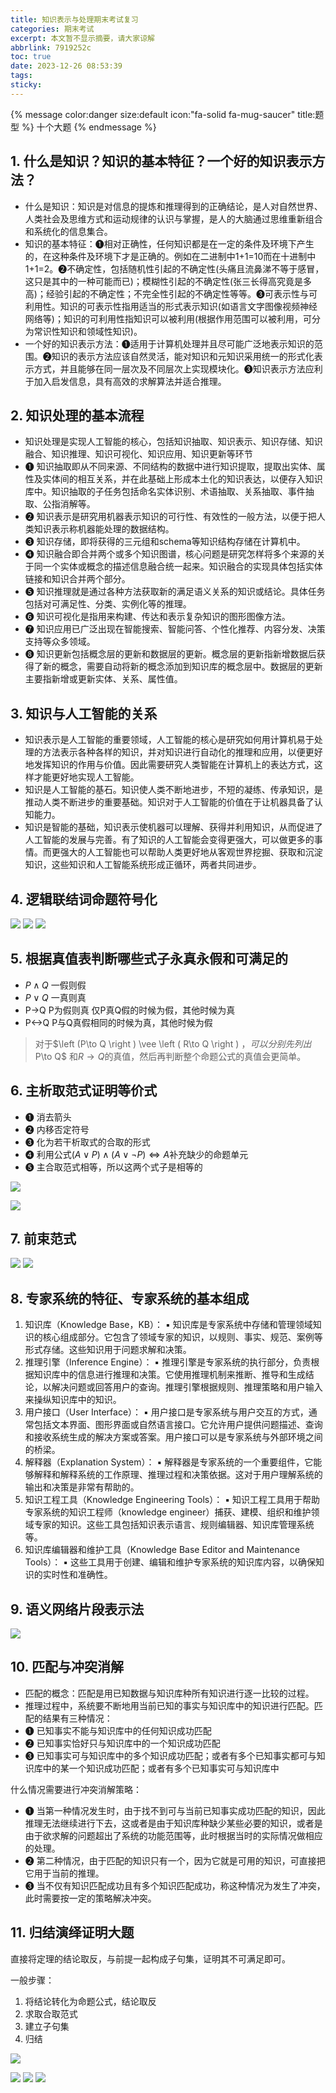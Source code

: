 ```yaml
---
title: 知识表示与处理期末考试复习
categories: 期末考试
excerpt: 本文暂不显示摘要，请大家谅解
abbrlink: 7919252c
toc: true
date: 2023-12-26 08:53:39
tags:
sticky:
---
```


{% message color:danger size:default icon:"fa-solid fa-mug-saucer" title:题型 %}
    十个大题
{% endmessage %}

## 1. 什么是知识？知识的基本特征？一个好的知识表示方法？
- 什么是知识：知识是对信息的提炼和推理得到的正确结论，是人对自然世界、人类社会及思维方式和运动规律的认识与掌握，是人的大脑通过思维重新组合和系统化的信息集合。
- 知识的基本特征：➊相对正确性，任何知识都是在一定的条件及环境下产生的，在这种条件及环境下才是正确的。例如在二进制中1+1=10而在十进制中1+1=2。➋不确定性，包括随机性引起的不确定性(头痛且流鼻涕不等于感冒，这只是其中的一种可能而已)；模糊性引起的不确定性(张三长得高究竟是多高)；经验引起的不确定性；不完全性引起的不确定性等等。➌可表示性与可利用性。知识的可表示性指用适当的形式表示知识(如语言文字图像视频神经网络等)；知识的可利用性指知识可以被利用(根据作用范围可以被利用，可分为常识性知识和领域性知识)。
- 一个好的知识表示方法：➊适用于计算机处理并且尽可能广泛地表示知识的范围。➋知识的表示方法应该自然灵活，能对知识和元知识采用统一的形式化表示方式，并且能够在同一层次及不同层次上实现模块化。➌知识表示方法应利于加入启发信息，具有高效的求解算法并适合推理。

## 2. 知识处理的基本流程
- 知识处理是实现人工智能的核心，包括知识抽取、知识表示、知识存储、知识融合、知识推理、知识可视化、知识应用、知识更新等环节
- ➊ 知识抽取即从不同来源、不同结构的数据中进行知识提取，提取出实体、属性及实体间的相互关系，并在此基础上形成本土化的知识表达，以便存入知识库中。知识抽取的子任务包括命名实体识别、术语抽取、关系抽取、事件抽取、公指消解等。
- ➋ 知识表示是研究用机器表示知识的可行性、有效性的一般方法，以便于把人类知识表示称机器能处理的数据结构。
- ➌ 知识存储，即将获得的三元组和schema等知识结构存储在计算机中。
- ❹ 知识融合即合并两个或多个知识图谱，核心问题是研究怎样将多个来源的关于同一个实体或概念的描述信息融合统一起来。知识融合的实现具体包括实体链接和知识合并两个部分。
- ❺ 知识推理就是通过各种方法获取新的满足语义关系的知识或结论。具体任务包括对可满足性、分类、实例化等的推理。
- ❻ 知识可视化是指用来构建、传达和表示复杂知识的图形图像方法。
- ❼ 知识应用已广泛出现在智能搜索、智能问答、个性化推荐、内容分发、决策支持等众多领域。
- ❽ 知识更新包括概念层的更新和数据层的更新。概念层的更新指新增数据后获得了新的概念，需要自动将新的概念添加到知识库的概念层中。数据层的更新主要指新增或更新实体、关系、属性值。

## 3. 知识与人工智能的关系

- 知识表示是人工智能的重要领域，人工智能的核心是研究如何用计算机易于处理的方法表示各种各样的知识，并对知识进行自动化的推理和应用，以便更好地发挥知识的作用与价值。因此需要研究人类智能在计算机上的表达方式，这样才能更好地实现人工智能。
- 知识是人工智能的基石。知识使人类不断地进步，不短的凝练、传承知识，是推动人类不断进步的重要基础。知识对于人工智能的价值在于让机器具备了认知能力。
- 知识是智能的基础，知识表示使机器可以理解、获得并利用知识，从而促进了人工智能的发展与完善。有了知识的人工智能会变得更强大，可以做更多的事情。而更强大的人工智能也可以帮助人类更好地从客观世界挖掘、获取和沉淀知识，这些知识和人工智能系统形成正循环，两者共同进步。

## 4. 逻辑联结词命题符号化

![](https://image.dooo.ng/i/2023/12/27/658c2479cb6b5.webp)
![](https://image.dooo.ng/i/2023/12/27/658c2c612d4f4.webp)
![](https://image.dooo.ng/i/2023/12/27/658c2fc5c71a5.webp)

## 5. 根据真值表判断哪些式子永真永假和可满足的

- $P\wedge Q$ 一假则假
- $P\vee Q$ 一真则真 
- P->Q P为假则真 仅P真Q假的时候为假，其他时候为真
- P<->Q P与Q真假相同的时候为真，其他时候为假

> 对于$\left (P\to Q \right ) \vee \left ( R\to Q  \right ) $，可以分别先列出$P\to Q$ 和$R\to Q$的真值，然后再判断整个命题公式的真值会更简单。

## 6. 主析取范式证明等价式

- ➊ 消去箭头
- ➋ 内移否定符号
- ➌ 化为若干析取式的合取的形式
- ❹ 利用公式$\left ( A\vee P \right ) \wedge \left ( A\vee \neg P \right ) \Leftrightarrow A$补充缺少的命题单元
- ❺ 主合取范式相等，所以这两个式子是相等的


![](https://image.dooo.ng/i/2023/12/27/658c247a5d44a.webp)

![](https://image.dooo.ng/i/2023/12/27/658c34d2ca895.webp)

## 7. 前束范式

![](https://image.dooo.ng/i/2023/12/27/658c2df93a359.webp)
![](https://image.dooo.ng/i/2023/12/27/658c34d29ed3c.webp)

## 8. 专家系统的特征、专家系统的基本组成

1. 知识库（Knowledge Base，KB）：
  ▪   知识库是专家系统中存储和管理领域知识的核心组成部分。它包含了领域专家的知识，以规则、事实、规范、案例等形式存储。这些知识用于问题求解和决策。
2. 推理引擎（Inference Engine）：
  ▪   推理引擎是专家系统的执行部分，负责根据知识库中的信息进行推理和决策。它使用推理机制来推断、推导和生成结论，以解决问题或回答用户的查询。推理引擎根据规则、推理策略和用户输入来操纵知识库中的知识。
3. 用户接口（User Interface）：
  ▪   用户接口是专家系统与用户交互的方式，通常包括文本界面、图形界面或自然语言接口。它允许用户提供问题描述、查询和接收系统生成的解决方案或答案。用户接口可以是专家系统与外部环境之间的桥梁。
4. 解释器（Explanation System）：
  ▪   解释器是专家系统的一个重要组件，它能够解释和解释系统的工作原理、推理过程和决策依据。这对于用户理解系统的输出和决策是非常有帮助的。
5. 知识工程工具（Knowledge Engineering Tools）：
  ▪   知识工程工具用于帮助专家系统的知识工程师（knowledge engineer）捕获、建模、组织和维护领域专家的知识。这些工具包括知识表示语言、规则编辑器、知识库管理系统等。​     
6. 知识库编辑器和维护工具（Knowledge Base Editor and Maintenance Tools）：
  ▪   这些工具用于创建、编辑和维护专家系统的知识库内容，以确保知识的实时性和准确性。

## 9. 语义网络片段表示法

![](https://image.dooo.ng/i/2023/12/27/658c32bc69183.webp)

## 10. 匹配与冲突消解

- 匹配的概念：匹配是用已知数据与知识库种所有知识进行逐一比较的过程。
- 推理过程中，系统要不断地用当前已知的事实与知识库中的知识进行匹配。匹配的结果有三种情况：  
- ➊ 已知事实不能与知识库中的任何知识成功匹配
- ➋ 已知事实恰好只与知识库中的一个知识成功匹配
- ➌ 已知事实可与知识库中的多个知识成功匹配；或者有多个已知事实都可与知识库中的某一个知识成功匹配；或者有多个已知事实可与知识库中

什么情况需要进行冲突消解策略：
- ➊ 当第一种情况发生时，由于找不到可与当前已知事实成功匹配的知识，因此推理无法继续进行下去，这或者是由于知识库种缺少某些必要的知识，或者是由于欲求解的问题超出了系统的功能范围等，此时根据当时的实际情况做相应的处理。
- ➋ 第二种情况，由于匹配的知识只有一个，因为它就是可用的知识，可直接把它用于当前的推理。
- ➌ 当不仅有知识匹配成功且有多个知识匹配成功，称这种情况为发生了冲突，此时需要按一定的策略解决冲突。


## 11. 归结演绎证明大题

直接将定理的结论取反，与前提一起构成子句集，证明其不可满足即可。

一般步骤：
1.  将结论转化为命题公式，结论取反
2. 求取合取范式
3. 建立子句集
4. 归结

![](https://image.dooo.ng/i/2023/12/27/658c1a30052b3.webp)

![](https://image.dooo.ng/i/2023/12/27/658c1969a9fee.webp)
![](https://image.dooo.ng/i/2023/12/27/658c196a47b4e.webp)
![](https://image.dooo.ng/i/2023/12/27/658c196b13d84.webp)